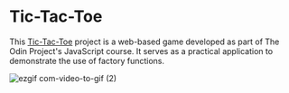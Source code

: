 # Tic-Tac-Toe

This [Tic-Tac-Toe](https://vndlgd.github.io/tic-tac-toe/) project is a web-based game developed as part of The Odin Project's JavaScript course. It serves as a practical application to demonstrate the use of factory functions.

![ezgif com-video-to-gif (2)](https://github.com/vndlgd/tic-tac-toe/assets/46804151/3a42ea3c-ddf2-46ec-ad68-6d74f0c89be9)

